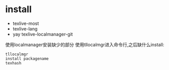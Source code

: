 # install

- texlive-most
- texlive-lang
- yay texlive-localmanager-git

使用localmanager安装缺少的部分 使用tllocalmgr进入命令行,之后缺什么install:

    tllocalmgr
    install packagename 
    texhash




